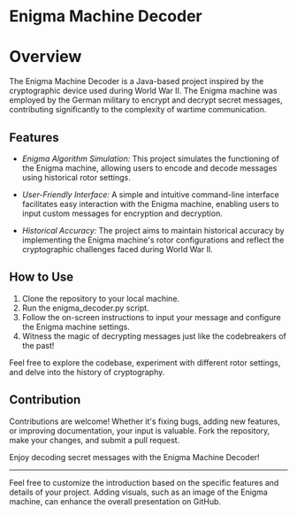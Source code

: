 # Enigma Machine Decoder

# Overview

The Enigma Machine Decoder is a Java-based project inspired by the cryptographic device used during World War II. The Enigma machine was employed by the German military to encrypt and decrypt secret messages, contributing significantly to the complexity of wartime communication.

## Features

- *Enigma Algorithm Simulation:* This project simulates the functioning of the Enigma machine, allowing users to encode and decode messages using historical rotor settings.
  
- *User-Friendly Interface:* A simple and intuitive command-line interface facilitates easy interaction with the Enigma machine, enabling users to input custom messages for encryption and decryption.

- *Historical Accuracy:* The project aims to maintain historical accuracy by implementing the Enigma machine's rotor configurations and reflect the cryptographic challenges faced during World War II.

## How to Use

1. Clone the repository to your local machine.
2. Run the enigma_decoder.py script.
3. Follow the on-screen instructions to input your message and configure the Enigma machine settings.
4. Witness the magic of decrypting messages just like the codebreakers of the past!

Feel free to explore the codebase, experiment with different rotor settings, and delve into the history of cryptography.

## Contribution

Contributions are welcome! Whether it's fixing bugs, adding new features, or improving documentation, your input is valuable. Fork the repository, make your changes, and submit a pull request.

Enjoy decoding secret messages with the Enigma Machine Decoder!

---

Feel free to customize the introduction based on the specific features and details of your project. Adding visuals, such as an image of the Enigma machine, can enhance the overall presentation on GitHub.
